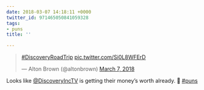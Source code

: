 ```yaml
---
date: 2018-03-07 14:18:11 +0000
twitter_id: 971465050841059328
tags:
- puns
title: ''

---
```

<blockquote class="twitter-tweet"><p lang="und" dir="ltr"><a href="https://twitter.com/hashtag/DiscoveryRoadTrip?src=hash&amp;ref_src=twsrc%5Etfw">#DiscoveryRoadTrip</a> <a href="https://t.co/Si0L8WFErD">pic.twitter.com/Si0L8WFErD</a></p>&mdash; Alton Brown (@altonbrown) <a href="https://twitter.com/altonbrown/status/971462495985684486?ref_src=twsrc%5Etfw">March 7, 2018</a></blockquote>
<script async src="https://platform.twitter.com/widgets.js" charset="utf-8"></script>

Looks like [@DiscoveryIncTV](https://twitter.com/DiscoveryIncTV) is getting their money’s worth already. 🤣 [#puns](https://twitter.com/hashtag/puns)
